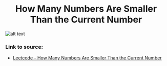 <h1 align="center">How Many Numbers Are Smaller Than the Current Number</h1>

![alt text](https://images2.imgbox.com/01/7d/5VJCyhYA_o.png?raw=true)

### Link to source: 
- <a href="https://leetcode.com/problems/how-many-numbers-are-smaller-than-the-current-number/">Leetcode - How Many Numbers Are Smaller Than the Current Number</a>

